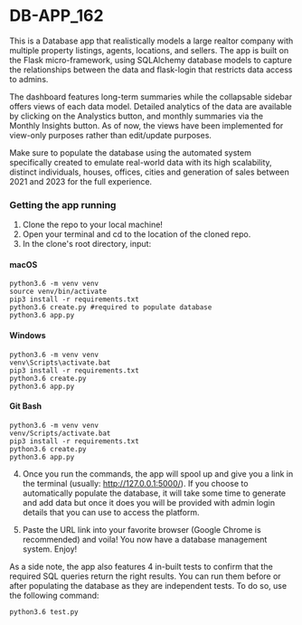 # DB-APP_162

This is a Database app that realistically models a large realtor company with multiple property listings, agents, locations, and sellers. The app is built on the Flask micro-framework, using SQLAlchemy database models to capture the relationships between the data and flask-login that restricts data access to admins. 

The dashboard features long-term summaries while the collapsable sidebar offers views of each data model. Detailed analytics of the data are available by clicking on the Analystics button, and monthly summaries via the Monthly Insights button. As of now, the views have been implemented for view-only purposes rather than edit/update purposes. 

Make sure to populate the database using the automated system specifically created to emulate real-world data with its high scalability, distinct individuals, houses, offices, cities and generation of sales between 2021 and 2023 for the full experience.


### Getting the app running

1. Clone the repo to your local machine!
2. Open your terminal and cd to the location of the cloned repo.
3. In the clone's root directory, input:

#### macOS
```python3
python3.6 -m venv venv
source venv/bin/activate
pip3 install -r requirements.txt
python3.6 create.py #required to populate database
python3.6 app.py
```

#### Windows
```python3
python3.6 -m venv venv
venv\Scripts\activate.bat
pip3 install -r requirements.txt
python3.6 create.py
python3.6 app.py
```

#### Git Bash
```python3
python3.6 -m venv venv
venv/Scripts/activate.bat
pip3 install -r requirements.txt
python3.6 create.py
python3.6 app.py
```

4. Once you run the commands, the app will spool up and give you a link in the terminal (usually: http://127.0.0.1:5000/). If you choose to automatically populate the database, it will take some time to generate and add data but once it does you will be provided with admin login details
that you can use to access the platform.

5. Paste the URL link into your favorite browser (Google Chrome is recommended) and voila! You now have a database management system. Enjoy!

As a side note, the app also features 4 in-built tests to confirm that the required SQL queries return the right results. You can run them before or after populating the database as they are independent tests. To do so, use the following command:

```python3
python3.6 test.py
```
